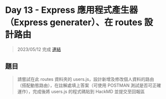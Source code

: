 
# Day 13 - Express 應用程式產生器（Express generater）、在 routes 設計路由
> 2023/05/12 完成
> [連結](routes/users.js)
## 題目
>請嘗試在此 routes 資料夾的 users.js，設計新增及修改個人資料的路由（搭配動態路由），在註解處填上答案（可使用 POSTMAN 測試是否可正確運作），完成後將 users.js 的程式碼貼到 HackMD 並提交至回報區

